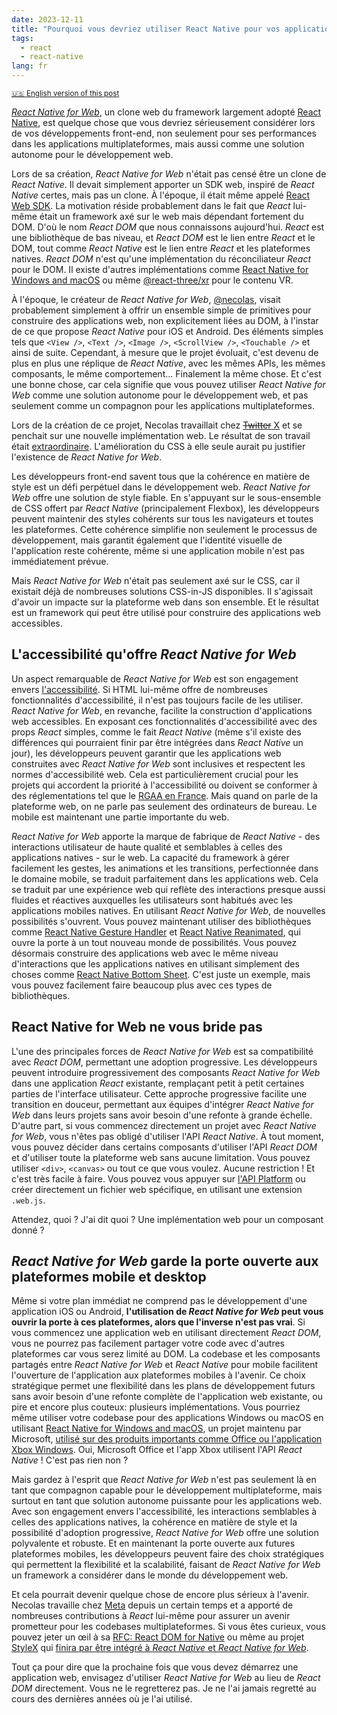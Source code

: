 ```yaml
---
date: 2023-12-11
title: "Pourquoi vous devriez utiliser React Native pour vos applications web"
tags:
  - react
  - react-native
lang: fr
---
```


<small>[🇺🇸 English version of this post](/blog/why-you-should-use-react-native-for-web/)</small>

[_React Native for Web_](https://necolas.github.io/react-native-web/), un clone
web du framework largement adopté [React Native](https://reactnative.dev), est
quelque chose que vous devriez sérieusement considérer lors de vos
développements front-end, non seulement pour ses performances dans les
applications multiplateformes, mais aussi comme une solution autonome pour le
développement web.

Lors de sa création, _React Native for Web_ n'était pas censé être un clone de
_React Native_. Il devait simplement apporter un SDK web, inspiré de _React
Native_ certes, mais pas un clone. À l'époque, il était même appelé
[React Web SDK](https://github.com/necolas/react-native-web/commit/e34820c11c82417f673103c2d67ecd19e26f0193).
La motivation réside probablement dans le fait que _React_ lui-même était un
framework axé sur le web mais dépendant fortement du DOM. D'où le nom _React
DOM_ que nous connaissons aujourd'hui. _React_ est une bibliothèque de bas
niveau, et _React DOM_ est le lien entre _React_ et le DOM, tout comme _React
Native_ est le lien entre _React_ et les plateformes natives. _React DOM_ n'est
qu'une implémentation du réconciliateur _React_ pour le DOM. Il existe d'autres
implémentations comme
[React Native for Windows and macOS](https://microsoft.github.io/react-native-windows/)
ou même [@react-three/xr](https://github.com/pmndrs/react-xr) pour le contenu
VR.

À l'époque, le créateur de _React Native for Web_,
[@necolas](https://github.com/necolas), visait probablement simplement à offrir
un ensemble simple de primitives pour construire des applications web, non
explicitement liées au DOM, à l'instar de ce que propose _React Native_ pour iOS
et Android. Des éléments simples tels que `<View />`, `<Text />`, `<Image />`,
`<ScrollView />`, `<Touchable />` et ainsi de suite. Cependant, à mesure que le
projet évoluait, c'est devenu de plus en plus une réplique de _React Native_,
avec les mêmes APIs, les mêmes composants, le même comportement... Finalement la
même chose. Et c'est une bonne chose, car cela signifie que vous pouvez utiliser
_React Native for Web_ comme une solution autonome pour le développement web, et
pas seulement comme un compagnon pour les applications multiplateformes.

Lors de la création de ce projet, Necolas travaillait chez
[~~Twitter~~ X](https://twitter.com/) et se penchait sur une nouvelle
implémentation web. Le résultat de son travail était
[extraordinaire](https://twitter.com/necolas/status/1058949372837122048).
L'amélioration du CSS à elle seule aurait pu justifier l'existence de _React
Native for Web_.

Les développeurs front-end savent tous que la cohérence en matière de style est
un défi perpétuel dans le développement web. _React Native for Web_ offre une
solution de style fiable. En s'appuyant sur le sous-ensemble de CSS offert par
_React Native_ (principalement Flexbox), les développeurs peuvent maintenir des
styles cohérents sur tous les navigateurs et toutes les plateformes. Cette
cohérence simplifie non seulement le processus de développement, mais garantit
également que l'identité visuelle de l'application reste cohérente, même si une
application mobile n'est pas immédiatement prévue.

Mais _React Native for Web_ n'était pas seulement axé sur le CSS, car il
existait déjà de nombreuses solutions CSS-in-JS disponibles. Il s'agissait
d'avoir un impacte sur la plateforme web dans son ensemble. Et le résultat est
un framework qui peut être utilisé pour construire des applications web
accessibles.

## L'accessibilité qu'offre _React Native for Web_

Un aspect remarquable de _React Native for Web_ est son engagement envers
[l'accessibilité](https://necolas.github.io/react-native-web/docs/accessibility/).
Si HTML lui-même offre de nombreuses fonctionnalités d'accessibilité, il n'est
pas toujours facile de les utiliser. _React Native for Web_, en revanche,
facilite la construction d'applications web accessibles. En exposant ces
fonctionnalités d'accessibilité avec des props _React_ simples, comme le fait
_React Native_ (même s'il existe des différences qui pourraient finir par être
intégrées dans _React Native_ un jour), les développeurs peuvent garantir que
les applications web construites avec _React Native for Web_ sont inclusives et
respectent les normes d'accessibilité web. Cela est particulièrement crucial
pour les projets qui accordent la priorité à l'accessibilité ou doivent se
conformer à des réglementations tel que le
[RGAA en France](https://accessibilite.numerique.gouv.fr). Mais quand on parle
de la plateforme web, on ne parle pas seulement des ordinateurs de bureau. Le
mobile est maintenant une partie importante du web.

_React Native for Web_ apporte la marque de fabrique de _React Native_ - des
interactions utilisateur de haute qualité et semblables à celles des
applications natives - sur le web. La capacité du framework à gérer facilement
les gestes, les animations et les transitions, perfectionnée dans le domaine
mobile, se traduit parfaitement dans les applications web. Cela se traduit par
une expérience web qui reflète des interactions presque aussi fluides et
réactives auxquelles les utilisateurs sont habitués avec les applications
mobiles natives. En utilisant _React Native for Web_, de nouvelles possibilités
s'ouvrent. Vous pouvez maintenant utiliser des bibliothèques comme
[React Native Gesture Handler](https://docs.swmansion.com/react-native-gesture-handler/)
et
[React Native Reanimated](https://docs.swmansion.com/react-native-reanimated/),
qui ouvre la porte à un tout nouveau monde de possibilités. Vous pouvez
désormais construire des applications web avec le même niveau d'interactions que
les applications natives en utilisant simplement des choses comme
[React Native Bottom Sheet](https://github.com/gorhom/react-native-bottom-sheet).
C'est juste un exemple, mais vous pouvez facilement faire beaucoup plus avec ces
types de bibliothèques.

## React Native for Web ne vous bride pas

L'une des principales forces de _React Native for Web_ est sa compatibilité avec
_React DOM_, permettant une adoption progressive. Les développeurs peuvent
introduire progressivement des composants _React Native for Web_ dans une
application _React_ existante, remplaçant petit à petit certaines parties de
l'interface utilisateur. Cette approche progressive facilite une transition en
douceur, permettant aux équipes d'intégrer _React Native for Web_ dans leurs
projets sans avoir besoin d'une refonte à grande échelle. D'autre part, si vous
commencez directement un projet avec _React Native for Web_, vous n'êtes pas
obligé d'utiliser l'API _React Native_. À tout moment, vous pouvez décider dans
certains composants d'utiliser l'API _React DOM_ et d'utiliser toute la
plateforme web sans aucune limitation. Vous pouvez utiliser `<div>`, `<canvas>`
ou tout ce que vous voulez. Aucune restriction ! Et c'est très facile à faire.
Vous pouvez vous appuyer sur
[l'API Platform](https://reactnative.dev/docs/platform) ou créer directement un
fichier web spécifique, en utilisant une extension `.web.js`.

Attendez, quoi ? J'ai dit quoi ? Une implémentation web pour un composant donné
?

## _React Native for Web_ garde la porte ouverte aux plateformes mobile et desktop

Même si votre plan immédiat ne comprend pas le développement d'une application
iOS ou Android, **l'utilisation de _React Native for Web_ peut vous ouvrir la
porte à ces plateformes, alors que l'inverse n'est pas vrai**. Si vous commencez
une application web en utilisant directement _React DOM_, vous ne pourrez pas
facilement partager votre code avec d'autres plateformes car vous serez limité
au DOM. La codebase et les composants partagés entre _React Native for Web_ et
_React Native_ pour mobile facilitent l'ouverture de l'application aux
plateformes mobiles à l'avenir. Ce choix stratégique permet une flexibilité dans
les plans de développement futurs sans avoir besoin d'une refonte complète de
l'application web existante, ou pire et encore plus couteux: plusieurs
implémentations. Vous pourriez même utiliser votre codebase pour des
applications Windows ou macOS en utilisant
[React Native for Windows and macOS](https://microsoft.github.io/react-native-windows/),
un projet maintenu par Microsoft,
[utilisé sur des produits importants comme Office ou l'application Xbox Windows](https://microsoft.github.io/react-native-windows/resources-showcase).
Oui, Microsoft Office et l'app Xbox utilisent l'API _React Native_ ! C'est pas
rien non ?

Mais gardez à l'esprit que _React Native for Web_ n'est pas seulement là en tant
que compagnon capable pour le développement multiplateforme, mais surtout en
tant que solution autonome puissante pour les applications web. Avec son
engagement envers l'accessibilité, les interactions semblables à celles des
applications natives, la cohérence en matière de style et la possibilité
d'adoption progressive, _React Native for Web_ offre une solution polyvalente et
robuste. Et en maintenant la porte ouverte aux futures plateformes mobiles, les
développeurs peuvent faire des choix stratégiques qui permettent la flexibilité
et la scalabilité, faisant de _React Native for Web_ un framework a considérer
dans le monde du développement web.

Et cela pourrait devenir quelque chose de encore plus sérieux à l'avenir.
Necolas travaille chez [Meta](https://www.meta.com) depuis un certain temps et a
apporté de nombreuses contributions à _React_ lui-même pour assurer un avenir
prometteur pour les codebases multiplateformes. Si vous êtes curieux, vous
pouvez jeter un œil à sa
[RFC: React DOM for Native](https://github.com/react-native-community/discussions-and-proposals/pull/496)
ou même au projet [StyleX](https://stylexjs.com/blog/introducing-stylex) qui
[finira par être intégré à _React Native_ et _React Native for Web_](https://www.threads.net/@nicolas.img/post/C0fxzFuL4gp).

Tout ça pour dire que la prochaine fois que vous devez démarrez une application
web, envisagez d'utiliser _React Native for Web_ au lieu de _React DOM_
directement. Vous ne le regretterez pas. Je ne l'ai jamais regretté au cours des
dernières années où je l'ai utilisé.
